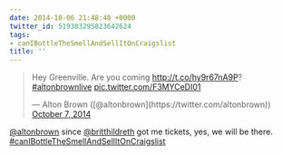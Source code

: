 ```yaml
---
date: 2014-10-06 21:48:48 +0000
twitter_id: 519303295823642624
tags:
- canIBottleTheSmellAndSellItOnCraigslist
title: ''
---
```


<blockquote class="twitter-tweet"><p lang="en" dir="ltr">Hey Greenville. Are you coming <a href="http://t.co/hy9r67nA9P">http://t.co/hy9r67nA9P</a>? <a href="https://twitter.com/hashtag/altonbrownlive?src=hash&amp;ref_src=twsrc%5Etfw">#altonbrownlive</a> <a href="http://t.co/F3MYCeDI01">pic.twitter.com/F3MYCeDI01</a></p>&mdash; Alton Brown ([@altonbrown](https://twitter.com/altonbrown)) <a href="https://twitter.com/altonbrown/status/519301977743036417?ref_src=twsrc%5Etfw">October 7, 2014</a></blockquote>
<script async src="https://platform.twitter.com/widgets.js" charset="utf-8"></script>

[@altonbrown](https://twitter.com/altonbrown) since [@britthildreth](https://twitter.com/britthildreth) got me tickets, yes, we will be there. [#canIBottleTheSmellAndSellItOnCraigslist](https://twitter.com/hashtag/canIBottleTheSmellAndSellItOnCraigslist)
